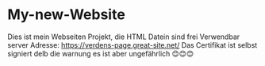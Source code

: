 # My-new-Website
Dies ist mein Webseiten Projekt, die HTML Datein sind frei Verwendbar
server Adresse: https://verdens-page.great-site.net/
Das Certifikat ist selbst signiert delb die warnung es ist aber ungefährlich 😊😊😊
